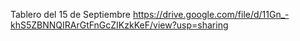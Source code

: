 Tablero del 15 de Septiembre https://drive.google.com/file/d/11Gn_-khS5ZBNNQIRArGtFnGcZIKzkKeF/view?usp=sharing
